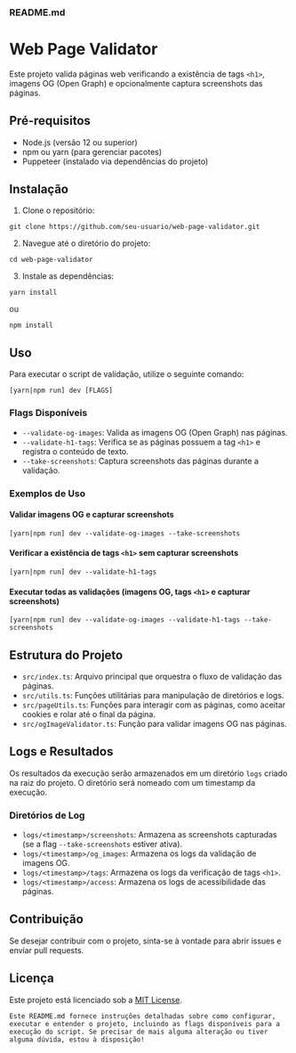 ### README.md

# Web Page Validator

Este projeto valida páginas web verificando a existência de tags `<h1>`, imagens OG (Open Graph) e opcionalmente captura screenshots das páginas.

## Pré-requisitos

- Node.js (versão 12 ou superior)
- npm ou yarn (para gerenciar pacotes)
- Puppeteer (instalado via dependências do projeto)

## Instalação

1. Clone o repositório:

```
git clone https://github.com/seu-usuario/web-page-validator.git
```

2. Navegue até o diretório do projeto:

```
cd web-page-validator
```

3. Instale as dependências:

```
yarn install
```

ou

```
npm install
```

## Uso

Para executar o script de validação, utilize o seguinte comando:

```
[yarn|npm run] dev [FLAGS]
```

### Flags Disponíveis

- `--validate-og-images`: Valida as imagens OG (Open Graph) nas páginas.
- `--validate-h1-tags`: Verifica se as páginas possuem a tag `<h1>` e registra o conteúdo de texto.
- `--take-screenshots`: Captura screenshots das páginas durante a validação.

### Exemplos de Uso

#### Validar imagens OG e capturar screenshots

```
[yarn|npm run] dev --validate-og-images --take-screenshots
```

#### Verificar a existência de tags `<h1>` sem capturar screenshots

```
[yarn|npm run] dev --validate-h1-tags
```

#### Executar todas as validações (imagens OG, tags `<h1>` e capturar screenshots)

```
[yarn|npm run] dev --validate-og-images --validate-h1-tags --take-screenshots
```

## Estrutura do Projeto

- `src/index.ts`: Arquivo principal que orquestra o fluxo de validação das páginas.
- `src/utils.ts`: Funções utilitárias para manipulação de diretórios e logs.
- `src/pageUtils.ts`: Funções para interagir com as páginas, como aceitar cookies e rolar até o final da página.
- `src/ogImageValidator.ts`: Função para validar imagens OG nas páginas.

## Logs e Resultados

Os resultados da execução serão armazenados em um diretório `logs` criado na raiz do projeto. O diretório será nomeado com um timestamp da execução.

### Diretórios de Log

- `logs/<timestamp>/screenshots`: Armazena as screenshots capturadas (se a flag `--take-screenshots` estiver ativa).
- `logs/<timestamp>/og_images`: Armazena os logs da validação de imagens OG.
- `logs/<timestamp>/tags`: Armazena os logs da verificação de tags `<h1>`.
- `logs/<timestamp>/access`: Armazena os logs de acessibilidade das páginas.

## Contribuição

Se desejar contribuir com o projeto, sinta-se à vontade para abrir issues e enviar pull requests.

## Licença

Este projeto está licenciado sob a [MIT License](LICENSE).

```
Este README.md fornece instruções detalhadas sobre como configurar, executar e entender o projeto, incluindo as flags disponíveis para a execução do script. Se precisar de mais alguma alteração ou tiver alguma dúvida, estou à disposição!
```
